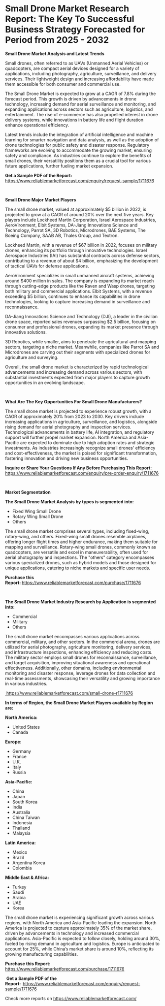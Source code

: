 <p><h1>Small Drone Market Research Report: The Key To Successful Business Strategy Forecasted for Period from 2025 - 2032</h1></p><p><strong>Small Drone Market Analysis and Latest Trends</strong></p>
<p><p>Small drones, often referred to as UAVs (Unmanned Aerial Vehicles) or quadcopters, are compact aerial devices designed for a variety of applications, including photography, agriculture, surveillance, and delivery services. Their lightweight design and increasing affordability have made them accessible for both consumer and commercial use.</p><p>The Small Drone Market is expected to grow at a CAGR of 7.8% during the forecast period. This growth is driven by advancements in drone technology, increasing demand for aerial surveillance and monitoring, and expanding applications across sectors such as agriculture, logistics, and entertainment. The rise of e-commerce has also propelled interest in drone delivery systems, while innovations in battery life and flight duration enhance operational efficiency.</p><p>Latest trends include the integration of artificial intelligence and machine learning for smarter navigation and data analysis, as well as the adoption of drone technologies for public safety and disaster response. Regulatory frameworks are evolving to accommodate the growing market, ensuring safety and compliance. As industries continue to explore the benefits of small drones, their versatility positions them as a crucial tool for various future applications, further fueling market expansion.</p></p>
<p><strong>Get a Sample PDF of the Report:&nbsp;</strong> <a href="https://www.reliablemarketforecast.com/enquiry/request-sample/1711676?utm_campaign=3491&utm_medium=2&utm_source=Github&utm_content=ia&utm_term=09042025&utm_id=small-drone">https://www.reliablemarketforecast.com/enquiry/request-sample/1711676</a></p>
<p>&nbsp;</p>
<p><strong>Small Drone Major Market Players</strong></p>
<p><p>The small drone market, valued at approximately $5 billion in 2022, is projected to grow at a CAGR of around 20% over the next five years. Key players include Lockheed Martin Corporation, Israel Aerospace Industries, AeroVironment, Elbit Systems, DA-Jiang Innovations Science and Technology, Parrot SA, 3D Robotics, Microdrones, BAE Systems, The Boeing Company, SAAB AB, Thales Group, and Textron.</p><p>Lockheed Martin, with a revenue of $67 billion in 2022, focuses on military drones, enhancing its portfolio through innovative technologies. Israel Aerospace Industries (IAI) has substantial contracts across defense sectors, contributing to a revenue of about $4 billion, emphasizing the development of tactical UAVs for defense applications.</p><p>AeroVironment specializes in small unmanned aircraft systems, achieving around $400 million in sales. The company is expanding its market reach through cutting-edge products like the Raven and Wasp drones, targeting both military and commercial applications. Elbit Systems, with a revenue exceeding $5 billion, continues to enhance its capabilities in drone technologies, looking to capture increasing demand in surveillance and reconnaissance.</p><p>DA-Jiang Innovations Science and Technology (DJI), a leader in the civilian drone space, reported sales revenues surpassing $2.5 billion, focusing on consumer and professional drones, expanding its market presence through innovative solutions.</p><p>3D Robotics, while smaller, aims to penetrate the agricultural and mapping sectors, targeting a niche market. Meanwhile, companies like Parrot SA and Microdrones are carving out their segments with specialized drones for agriculture and surveying.</p><p>Overall, the small drone market is characterized by rapid technological advancements and increasing demand across various sectors, with substantial investments expected from major players to capture growth opportunities in an evolving landscape.</p></p>
<p>&nbsp;</p>
<p><strong>What Are The Key Opportunities For Small Drone Manufacturers?</strong></p>
<p><p>The small drone market is projected to experience robust growth, with a CAGR of approximately 20% from 2023 to 2030. Key drivers include increasing applications in agriculture, surveillance, and logistics, alongside rising demand for aerial photography and inspection services. Technological advancements in battery life, AI integration, and regulatory support will further propel market expansion. North America and Asia-Pacific are expected to dominate due to high adoption rates and strategic investments. As industries increasingly recognize small drones' efficiency and cost-effectiveness, the market is poised for significant transformation, fostering innovation and driving new business opportunities.</p></p>
<p><strong>Inquire or Share Your Questions If Any Before Purchasing This Report:</strong> <a href="https://www.reliablemarketforecast.com/enquiry/pre-order-enquiry/1711676?utm_campaign=3491&utm_medium=2&utm_source=Github&utm_content=ia&utm_term=09042025&utm_id=small-drone">https://www.reliablemarketforecast.com/enquiry/pre-order-enquiry/1711676</a></p>
<p>&nbsp;</p>
<p><strong>Market Segmentation</strong></p>
<p><strong>The Small Drone Market Analysis by types is segmented into:</strong></p>
<p><ul><li>Fixed Wing Small Drone</li><li>Rotary Wing Small Drone</li><li>Others</li></ul></p>
<p><p>The small drone market comprises several types, including fixed-wing, rotary-wing, and others. Fixed-wing small drones resemble airplanes, offering longer flight times and higher endurance, making them suitable for mapping and surveillance. Rotary-wing small drones, commonly known as quadcopters, are versatile and excel in maneuverability, often used for aerial photography and inspections. The "others" category encompasses various specialized drones, such as hybrid models and those designed for unique applications, catering to niche markets and specific user needs.</p></p>
<p><strong>Purchase this Report:&nbsp;</strong><a href="https://www.reliablemarketforecast.com/purchase/1711676?utm_campaign=3491&utm_medium=2&utm_source=Github&utm_content=ia&utm_term=09042025&utm_id=small-drone">https://www.reliablemarketforecast.com/purchase/1711676</a></p>
<p>&nbsp;</p>
<p><strong>The Small Drone Market Industry Research by Application is segmented into:</strong></p>
<p><ul><li>Commercial</li><li>Military</li><li>Others</li></ul></p>
<p><p>The small drone market encompasses various applications across commercial, military, and other sectors. In the commercial arena, drones are utilized for aerial photography, agriculture monitoring, delivery services, and infrastructure inspections, enhancing efficiency and reducing costs. The military sector employs small drones for reconnaissance, surveillance, and target acquisition, improving situational awareness and operational effectiveness. Additionally, other domains, including environmental monitoring and disaster response, leverage drones for data collection and real-time assessments, showcasing their versatility and growing importance in various industries.</p></p>
<p><a href="https://www.reliablemarketforecast.com/small-drone-r1711676?utm_campaign=3491&utm_medium=2&utm_source=Github&utm_content=ia&utm_term=09042025&utm_id=small-drone">&nbsp;https://www.reliablemarketforecast.com/small-drone-r1711676</a></p>
<p><strong>In terms of Region, the Small Drone Market Players available by Region are:</strong></p>
<p>
    <p> <strong> North America: </strong>
        <ul>
            <li>United States</li>
            <li>Canada</li>
        </ul>
        </p> 
    <p> <strong> Europe: </strong>
        <ul>
            <li>Germany</li>
            <li>France</li>
            <li>U.K.</li>
            <li>Italy</li>
            <li>Russia</li>
        </ul>
        </p> 
    <p> <strong> Asia-Pacific: </strong>
        <ul>
            <li>China</li>
            <li>Japan</li>
            <li>South Korea</li>
            <li>India</li>
            <li>Australia</li>
            <li>China Taiwan</li>
            <li>Indonesia</li>
            <li>Thailand</li>
            <li>Malaysia</li>
        </ul>
        </p> 
    <p> <strong> Latin America: </strong>
        <ul>
            <li>Mexico</li>
            <li>Brazil</li>
            <li>Argentina Korea</li>
            <li>Colombia</li>
        </ul>
        </p> 
    <p> <strong> Middle East & Africa: </strong>
        <ul>
            <li>Turkey</li>
            <li>Saudi</li>
            <li>Arabia</li>
            <li>UAE</li>
            <li>Korea</li>
        </ul>
    </p>
    </p>
<p><p>The small drone market is experiencing significant growth across various regions, with North America and Asia-Pacific leading the expansion. North America is projected to capture approximately 35% of the market share, driven by advancements in technology and increased commercial applications. Asia-Pacific is expected to follow closely, holding around 30%, fueled by rising demand in agriculture and logistics. Europe is anticipated to account for 25%, while China’s market share is around 10%, reflecting its growing manufacturing capabilities.</p></p>
<p><strong>Purchase this Report: </strong><a href="https://www.reliablemarketforecast.com/purchase/1711676?utm_campaign=3491&utm_medium=2&utm_source=Github&utm_content=ia&utm_term=09042025&utm_id=small-drone">https://www.reliablemarketforecast.com/purchase/1711676</a></p>
<p>&nbsp;<strong>Get a Sample PDF of the Report:&nbsp;&nbsp;</strong><a href="https://www.reliablemarketforecast.com/enquiry/request-sample/1711676?utm_campaign=3491&utm_medium=2&utm_source=Github&utm_content=ia&utm_term=09042025&utm_id=small-drone">https://www.reliablemarketforecast.com/enquiry/request-sample/1711676</a></p>
<p><strong></strong></p>
<p>Check more reports on <a href="https://www.reliablemarketforecast.com/?utm_campaign=3491&utm_medium=2&utm_source=Github&utm_content=ia&utm_term=09042025&utm_id=small-drone">https://www.reliablemarketforecast.com/</a></p>